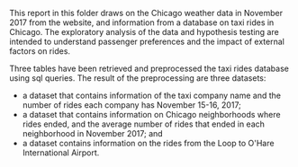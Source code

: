 
This report in this folder draws on the Chicago weather data in November 2017 from the website, and information from a database on taxi rides in Chicago. The exploratory analysis of the data and hypothesis testing are intended to understand passenger preferences and the impact of external factors on rides.

Three tables have been retrieved and preprocessed the taxi rides database using sql queries. The result of the preprocessing are three datasets:

- a dataset that contains information of the taxi company name and the number of rides each company has November 15-16, 2017;
- a dataset that contains information on Chicago neighborhoods where rides ended, and the average number of rides that ended in each neighborhood in November 2017; and
- a dataset contains information on the rides from the Loop to O'Hare International Airport.
